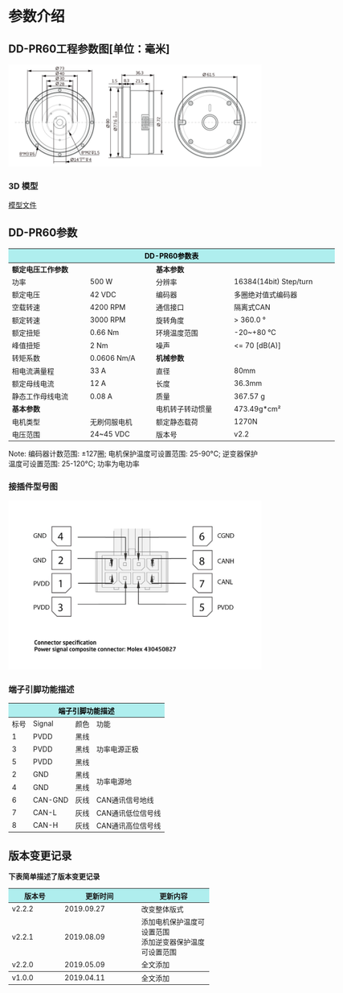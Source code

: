 # 参数介绍 
## DD-PR60工程参数图[单位：毫米]
![DD-PR60]( ../../img/DD_PR60_v2_2三视图.png ) 
### 3D 模型
[模型文件]( ../../3DModel/DD_PR60_v2_2.step.zip )


## DD-PR60参数

<table style="width:650px"><thead><tr><th colspan="4" style="background: PaleTurquoise; color: black;">DD-PR60参数表</th></tr></thead><tbody><tr><td colspan="2"><b>额定电压工作参数</b></td><td colspan="2"><b>基本参数</b></td></tr><tr><td style="width:175px">功率</td><td style="width:135px">500 W</td><td style="width:130px">分辨率</td><td style="width:220px">16384(14bit) Step/turn</td></tr><tr><td>额定电压</td><td>42 VDC</td><td>编码器</td><td>多圈绝对值式编码器</td></tr><tr><td>空载转速</td><td>4200 RPM</td><td>通信接口</td><td>隔离式CAN</td></tr><tr><td>额定转速</td><td>3000 RPM</td><td>旋转角度</td><td>> 360.0 °</td></tr><tr><td>额定扭矩</td><td>0.66 Nm</td><td>环境温度范围</td><td>-20~+80 °C</td></tr><td>峰值扭矩</td><td>2 Nm</td><td>噪声</td><td><= 70 [dB(A)]</td></tr><tr><td>转矩系数</td><td>0.0606 Nm/A</td><td colspan="2"><b>机械参数</b></td></tr><tr><td>相电流满量程</td><td>33 A</td><td style="width:175px">直径</td><td style="width:175px">80mm</td></tr><tr><td>额定母线电流</td><td>12 A</td><td>长度</td><td>36.3mm</td></tr><tr><td>静态工作母线电流</td><td>0.08 A</td><td>质量</td><td>367.57 g</td></tr> <tr><td colspan="2"><b>基本参数</b></td><td>电机转子转动惯量</td><td>473.49g*cm²</td></tr><tr><td>电机类型</td><td>无刷伺服电机</td><td>额定静态载荷</td><td>1270N</td></tr><tr><td>电压范围</td><td>24~45 VDC</td><td>版本号</td><td>v2.2</td></tr></tbody></table>

 Note: 编码器计数范围: ±127圈; 电机保护温度可设置范围: 25-90°C; 逆变器保护温度可设置范围: 25-120°C; 功率为电功率


### 接插件型号图

<img src="../img/配线2-2.png" style="width:600px">

### 端子引脚功能描述

<table class="tableizer-table" style="width:390px">
 <thead><tr class="tableizer-firstrow"><th colspan="4" style="background: PaleTurquoise; color: black;">端子引脚功能描述</th></tr></thead><tbody><tr><td>标号</td><td>Signal</td><td>颜色</td><td>功能</td></tr><tr><td>1</td><td>PVDD</td><td>黑线</td><td rowspan="3">功率电源正极</td></tr><tr><td>3</td><td>PVDD</td><td>黑线</td></tr><tr><td>5</td><td>PVDD</td><td>黑线</td></tr><tr><td>2</td><td>GND</td><td>黑线</td> <td rowspan="2">功率电源地</td></tr><tr><td>4</td><td>GND</td><td>黑线</td></tr><tr><td>6</td><td>CAN-GND</td><td>灰线</td><td>CAN通讯信号地线</td></tr><tr><td>7</td><td>CAN-L</td><td>灰线</td><td>CAN通讯低位信号线</td></tr><tr><td>8</td><td>CAN-H</td><td>灰线</td><td>CAN通讯高位信号线</td></tr></tbody></table>
 </tbody></table>

## 版本变更记录
**下表简单描述了版本变更记录**

<table style="width:400px"><thead><tr style="background:PaleTurquoise"><th style="width:100px">版本号</th><th style="width:150px">更新时间</th><th style="width:150px">更新内容</th></tr></thead><tbody><tr><td>v2.2.2</td><td>2019.09.27</td><td>改变整体版式</td></tr><tr><td>v2.2.1</td><td>2019.08.09</td><td>添加电机保护温度可设置范围 <br>添加逆变器保护温度可设置范围 </td></tr><tr><td>v2.2.0</td><td>2019.05.09</td><td>全文添加</th></tr></thead><tbody><tr><td>v1.0.0</td><td>2019.04.11</td><td>全文添加</td></tbody></table>
